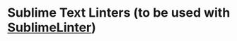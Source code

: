 
# Sublime Text Linters (to be used with [SublimeLinter](https://packagecontrol.io/packages/SublimeLinter))
